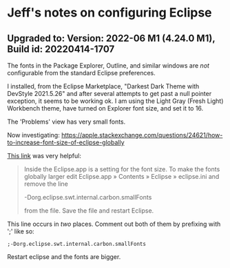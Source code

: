 # Jeff's notes on configuring Eclipse


## Upgraded to: Version: 2022-06 M1 (4.24.0 M1), Build id: 20220414-1707

The fonts in the Package Explorer, Outline, and similar windows are *not* configurable from the standard Eclipse preferences.

I installed, from the Eclipse Marketplace, "Darkest Dark Theme with DevStyle 2021.5.26" and after several attempts to get past a null pointer exception, it seems to be working ok.  I am using the Light Gray (Fresh Light) Workbench theme, have turned on Explorer font size, and set it to 16.

The 'Problems' view has very small fonts.

Now investigating:  https://apple.stackexchange.com/questions/24621/how-to-increase-font-size-of-eclipse-globally


[This link](https://apple.stackexchange.com/questions/24621/how-to-increase-font-size-of-eclipse-globally) was very helpful:


> Inside the Eclipse.app is a setting for the font size. To make the fonts globally larger edit Eclipse.app » Contents » Eclipse » eclipse.ini and remove the line
>
> -Dorg.eclipse.swt.internal.carbon.smallFonts
>
> from the file. Save the file and restart Eclipse.

This line occurs in *two* places.  Comment out both of them by prefixing with ';' like so:
```
;-Dorg.eclipse.swt.internal.carbon.smallFonts
```

Restart eclipse and the fonts are bigger.

